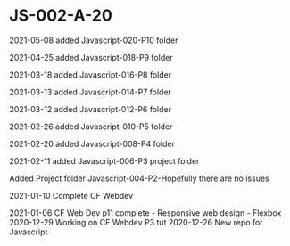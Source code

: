 # JS-002-A-20

2021-05-08 added Javascript-020-P10 folder

2021-04-25 added Javascript-018-P9 folder

2021-03-18 added Javascript-016-P8 folder

2021-03-13 added Javascript-014-P7 folder

2021-03-12 added Javascript-012-P6 folder

2021-02-26 added Javascript-010-P5 folder

2021-02-20 added Javascript-008-P4 folder

2021-02-11 added Javascript-006-P3 project folder

Added Project folder Javascript-004-P2-Hopefully there are no issues

2021-01-10 Complete CF Webdev

2021-01-06 CF Web Dev p11 complete - Responsive web design - Flexbox
2020-12-29 Working on CF Webdev P3 tut
2020-12-26 New repo for Javascript
